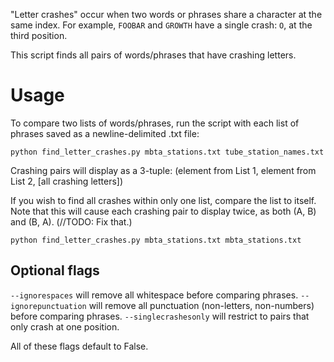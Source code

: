"Letter crashes" occur when two words or phrases share a character at the same index. For example, `FOOBAR` and `GROWTH` have a single crash: `O`, at the third position.

This script finds all pairs of words/phrases that have crashing letters.

# Usage

To compare two lists of words/phrases, run the script with each list of phrases saved as a newline-delimited .txt file:

```python find_letter_crashes.py mbta_stations.txt tube_station_names.txt```

Crashing pairs will display as a 3-tuple: (element from List 1, element from List 2, [all crashing letters])

If you wish to find all crashes within only one list, compare the list to itself. Note that this will cause each crashing pair to display twice, as both (A, B) and (B, A). (//TODO: Fix that.)

```python find_letter_crashes.py mbta_stations.txt mbta_stations.txt```

## Optional flags

`--ignorespaces` will remove all whitespace before comparing phrases.
`--ignorepunctuation` will remove all punctuation (non-letters, non-numbers) before comparing phrases.
`--singlecrashesonly` will restrict to pairs that only crash at one position.

All of these flags default to False.

